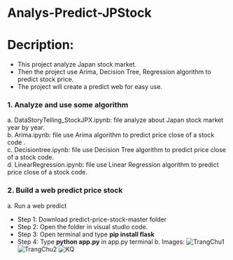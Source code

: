 # Analys-Predict-JPStock
# Decription: 
+ This project analyze Japan stock market. 
+ Then the project use Arima, Decision Tree, Regression algorithm to predict stock price.
+ The project will create a predict web for easy use.
### **1. Analyze and use some algorithm** </br>
a. DataStoryTelling_StockJPX.ipynb: file analyze about Japan stock market year by year.</br>
b. Arima.ipynb: file use Arima algorithm to predict price close of a stock code .</br>
c. Decisiontree.ipynb: file use Decision Tree algorithm to predict price close of a stock code.</br>
d. LinearRegression.ipynb: file use Linear Regression algorithm to predict price close of a stock code.</br>

### **2. Build a web predict price stock**
a. Run a web predict
+ Step 1: Download predict-price-stock-master folder 
+ Step 2: Open the folder in visual studio code.
+ Step 3: Open terminal and type **pip install flask**
+ Step 4: Type **python app.py** in app.py terminal
b. Images:
![TrangChu1](https://blogger.googleusercontent.com/img/b/R29vZ2xl/AVvXsEjDhvKosTBzAXRoca_uhXXbTjDzu48PXd7tk0Nd54j_aZw_ZWnPQlaWOi1eo2MRImerTpgoMlJY6Y5GZxuE2s9Jp7JvDh2BLad13whUlGADz15JUiWV5Ueu427wuQipyuF9LlHAbwDf_CP0or-k6L0G9_JU__PAK8dEwJ_IR5JvFu3WmctALn9mKZA-wA/s1920/h1.PNG)
![TrangChu2](https://blogger.googleusercontent.com/img/b/R29vZ2xl/AVvXsEjK6hfE5UAuDhv3t-3XfzMFS8Y4gXUfLB4Mb9zodlHBtYq4LBGGnzbzeKURUnKlwuDSVAIqnU99YiQhzLCroaj_oNn2jl9KKIrul7sEP04ATsNP-JcmzZaiEzw0u3d2iw8uKNPjXjxYnHxAUXiu_JwvVGfzmQgFel-R2Nol2ern80evvRbLPxNKTExivw/s1917/h2.PNG)
![KQ](https://blogger.googleusercontent.com/img/b/R29vZ2xl/AVvXsEg8Rn0Flaswhtg_Avw-QmryZyr-CzKCJjHOIH33SnPNZ0jiZEBAMUIS1G_LT6Hui8Bjgyu1DflSIzzoKEi4v2msGLzSkhS8qCZElFMABI4Unl-v4Mo0G1i6eaPUXm56sgGZyrX9Ew6SP2_xql7mYx4LEx3cY_g9vQTaUD2dhPAeOiQHWrDq6luRqENcrA/s1920/h3.PNG)
